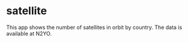 # satellite
This app shows the number of satellites in orbit by country. The data is available at N2YO.
